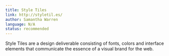 ```yaml
---
title: Style Tiles
link: http://styletil.es/
author: Samantha Warren
language: N/A
status: recommended
---
```


Style Tiles are a design deliverable consisting of fonts, colors and interface elements that communicate the essence of a visual brand for the web.